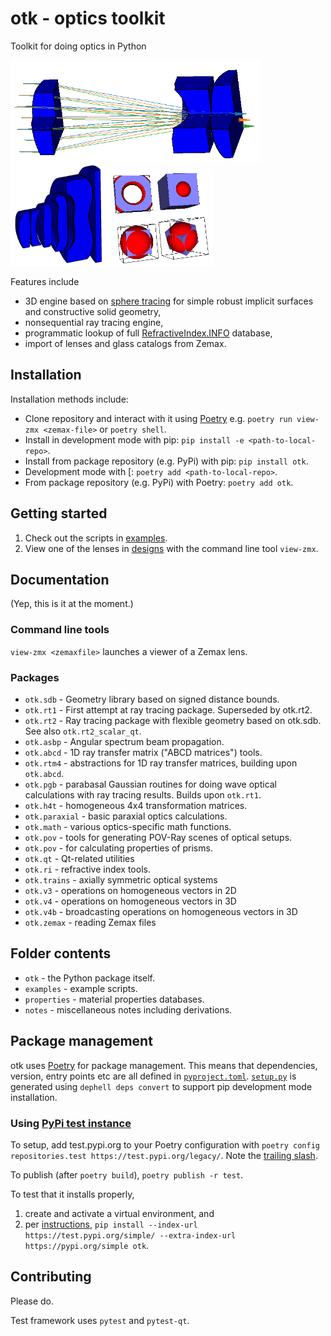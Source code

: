 # otk - optics toolkit

Toolkit for doing optics in Python

<img src="screenshots/zemax_conic_telecentric_lens.png" width="400  " title="conic telecentric lens with rays">
<img src="screenshots/cell-phone-lens.png" width="160" title="cell phone lens">
<img src="screenshots/csg.png" width="160" title="cell phone lens">

Features include

* 3D engine based on [sphere tracing](https://link.springer.com/article/10.1007/s003710050084) for simple robust implicit surfaces and constructive solid geometry,
* nonsequential ray tracing engine,
* programmatic lookup of full [RefractiveIndex.INFO](https://refractiveindex.info/) database,
* import of lenses and glass catalogs from Zemax.

## Installation

Installation methods include:

* Clone repository and interact with it using [Poetry](https://python-poetry.org/) e.g. `poetry run view-zmx <zemax-file>` or `poetry shell`.
* Install in development mode with pip: `pip install -e <path-to-local-repo>`.
* Install from package repository (e.g. PyPi) with pip: `pip install otk`.
* Development mode with [: `poetry add <path-to-local-repo>`.
* From package repository (e.g. PyPi) with Poetry: `poetry add otk`.

## Getting started

1. Check out the scripts in [examples](./examples).
2. View one of the lenses in [designs](./designs) with the command line tool `view-zmx`.

## Documentation

(Yep, this is it at the moment.)

### Command line tools

`view-zmx <zemaxfile>` launches a viewer of a Zemax lens.

### Packages

* `otk.sdb` - Geometry library based on signed distance bounds.
* `otk.rt1` - First attempt at ray tracing package. Superseded by otk.rt2.
* `otk.rt2` - Ray tracing package with flexible geometry based on otk.sdb. See also `otk.rt2_scalar_qt`.
* `otk.asbp` - Angular spectrum beam propagation.
* `otk.abcd` - 1D ray transfer matrix ("ABCD matrices") tools.
* `otk.rtm4` - abstractions for 1D ray transfer matrices, building upon `otk.abcd`.
* `otk.pgb` - parabasal Gaussian routines for doing wave optical calculations with ray tracing results. Builds upon `otk.rt1`.
* `otk.h4t` - homogeneous 4x4 transformation matrices.
* `otk.paraxial` - basic paraxial optics calculations.
* `otk.math` - various optics-specific math functions.
* `otk.pov` - tools for generating POV-Ray scenes of optical setups.
* `otk.pov` - for calculating properties of prisms.
* `otk.qt` - Qt-related utilities
* `otk.ri` - refractive index tools.
* `otk.trains` - axially symmetric optical systems
* `otk.v3` - operations on homogeneous vectors in 2D
* `otk.v4` - operations on homogeneous vectors in 3D
* `otk.v4b` - broadcasting operations on homogeneous vectors in 3D
* `otk.zemax` - reading Zemax files

## Folder contents

* `otk` - the Python package itself.
* `examples` - example scripts.
* `properties` - material properties databases.
* `notes` - miscellaneous notes including derivations.

## Package management

otk uses [Poetry](https://python-poetry.org/) for package management. This means that dependencies, version, entry points etc are all defined in [`pyproject.toml`](./pyproject.toml). [`setup.py`](./setup.py) is generated using `dephell deps convert` to support pip development mode installation.

### Using [PyPi test instance](test.pypi.org)

To setup, add test.pypi.org to your Poetry configuration with `poetry config repositories.test https://test.pypi.org/legacy/`. Note the [trailing slash](https://github.com/python-poetry/poetry/issues/742).

To publish (after `poetry build`), `poetry publish -r test`.

To test that it installs properly,
1. create and activate a virtual environment, and
2. per [instructions](https://packaging.python.org/guides/using-testpypi/), `pip install --index-url https://test.pypi.org/simple/ --extra-index-url https://pypi.org/simple otk`.

## Contributing

Please do.

Test framework uses `pytest` and `pytest-qt`.

